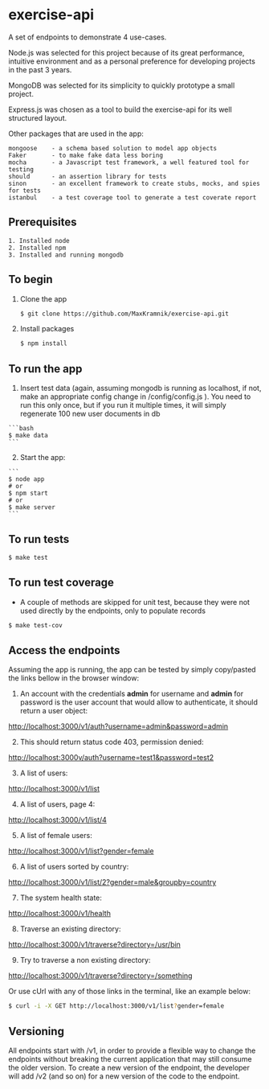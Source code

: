 exercise-api
============

A set of endpoints to demonstrate 4 use-cases.

Node.js was selected for this project because of its great performance, intuitive environment and as a personal preference for developing projects in the past 3 years.

MongoDB was selected for its simplicity to quickly prototype a small project.

Express.js was chosen as a tool to build the exercise-api for its well structured layout.

Other packages that are used in the app:

	mongoose 	- a schema based solution to model app objects
	Faker		- to make fake data less boring		
	mocha		- a Javascript test framework, a well featured tool for testing
	should		- an assertion library for tests
	sinon		- an excellent framework to create stubs, mocks, and spies for tests
	istanbul	- a test coverage tool to generate a test coverate report


## Prerequisites

	1. Installed node
	2. Installed npm
	3. Installed and running mongodb

## To begin

 1. Clone the app
    
    ```bash
    $ git clone https://github.com/MaxKramnik/exercise-api.git
    ```

 2. Install packages

    ```bash
    $ npm install
    ```

## To run the app
	
  1. Insert test data (again, assuming mongodb is running as localhost, if not, make an appropriate config change in /config/config.js ). You need to run this only once, but if you run it multiple times, it will simply regenerate 100 new user documents in db

  	```bash
    $ make data
    ``` 	

  2. Start the app:

	```
	$ node app
	# or
	$ npm start
	# or
	$ make server
	```

## To run tests
  
  ```bash
  $ make test
  ``` 

## To run test coverage
  * A couple of methods are skipped for unit test, because they were not used directly by the endpoints, only to populate records

  ```bash
  $ make test-cov
  ``` 



## Access the endpoints    

Assuming the app is running, the app can be tested by simply copy/pasted the links bellow in the browser window:

  1. An account with the credentials **admin** for username and **admin** for password is the user account that would allow to authenticate, it should return a user object:

  [http://localhost:3000/v1/auth?username=admin&password=admin](http://localhost:3000/v1/auth?username=admin&password=admin)

  2. This should return status code 403, permission denied:

  [http://localhost:3000v/auth?username=test1&password=test2](http://localhost:3000v/auth?username=test1&password=test2)

  3. A list of users:

  [http://localhost:3000/v1/list](http://localhost:3000/v1/list)

  4. A list of users, page 4:

  [http://localhost:3000/v1/list/4](http://localhost:3000/v1/list/4)

  5. A list of female users:

  [http://localhost:3000/v1/list?gender=female](http://localhost:3000/v1/list?gender=female)

  6. A list of users sorted by country:

  [http://localhost:3000/v1/list/2?gender=male&groupby=country](http://localhost:3000/v1/list/2?gender=male&groupby=country)

  7. The system health state:
  
  [http://localhost:3000/v1/health](http://localhost:3000/v1/health)

  8. Traverse an existing directory:

  [http://localhost:3000/v1/traverse?directory=/usr/bin](http://localhost:3000/v1/traverse?directory=/usr/bin)

  9. Try to traverse a non existing directory:

  [http://localhost:3000/v1/traverse?directory=/something](http://localhost:3000/v1/traverse?directory=/something)

Or use cUrl with any of those links in the terminal, like an example below:

```bash
$ curl -i -X GET http://localhost:3000/v1/list?gender=female
``` 

## Versioning

All endpoints start with /v1, in order to provide a flexible way to change the endpoints without breaking the current application that may still consume the older version. To create a new version of the endpoint, the developer will add /v2 (and so on) for a new version of the code to the endpoint.

